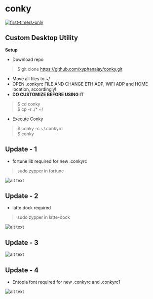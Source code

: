 # conky

[![first-timers-only](https://img.shields.io/badge/first--timers--only-friendly-blue.svg?style=flat-square)](https://www.firsttimersonly.com/)

## **Custom Desktop Utility**
**Setup**
- Download repo   
> $ git clone https://github.com/xyphanajay/conky.git   
- Move all files to ~/   
- OPEN .conkyrc FILE AND CHANGE ETH ADP, WIFI ADP and HOME location, accordingly!
- **DO CUSTOMIZE BEFORE USING IT**
> $ cd conky   
> $ cp -r ./* ~/
- Execute Conky   
> $ conky -c ~/.conkyrc   
> $ conky

## **Update - 1**   

- fortune lib required for new .conkyrc  
> sudo zypper in fortune     

![alt text](https://github.com/xyphanajay/conky/blob/master/Screenshot2.png)

## **Update - 2**  
- latte dock required
> sudo zypper in latte-dock   

![alt text](https://github.com/xyphanajay/conky/blob/master/Screenshot3.png)

## **Update - 3**  
![alt text](https://github.com/xyphanajay/conky/blob/master/Conky.png)

## **Update - 4**  
- Entopia font required for new .conkyrc   and .conkyrc1   
  
![alt text](https://github.com/xyphanajay/conky/blob/master/Screenshot4.png)
